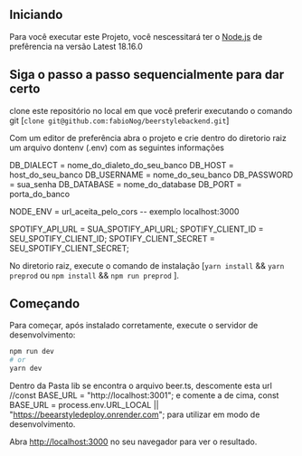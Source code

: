 
## Iniciando 
Para você executar este Projeto, você nescessitará ter o [Node.js](https://nodejs.org/en) de prefêrencia na versão Latest 18.16.0

## Siga o passo a passo sequencialmente para dar certo 

clone este repositório no local em que você preferir executando o comando git [`clone git@github.com:fabioNog/beerstylebackend.git`]

Com um editor de preferência abra o projeto e crie dentro do diretorio raiz um arquivo dontenv (.env) com as seguintes informações 

DB_DIALECT = nome_do_dialeto_do_seu_banco
DB_HOST = host_do_seu_banco
DB_USERNAME = nome_do_seu_banco
DB_PASSWORD = sua_senha
DB_DATABASE = nome_do_database
DB_PORT = porta_do_banco

NODE_ENV  = url_aceita_pelo_cors    -- exemplo localhost:3000

SPOTIFY_API_URL = SUA_SPOTIFY_API_URL;
SPOTIFY_CLIENT_ID = SEU_SPOTIFY_CLIENT_ID;
SPOTIFY_CLIENT_SECRET = SEU_SPOTIFY_CLIENT_SECRET;

No diretorio raiz, execute o comando de instalação [`yarn install` && `yarn preprod` ou `npm install` && `npm run preprod`  ].

## Começando

Para começar, após instalado corretamente, execute o servidor de desenvolvimento:

```bash
npm run dev
# or
yarn dev
```
Dentro da Pasta lib se encontra o arquivo beer.ts, descomente esta url //const BASE_URL = "http://localhost:3001"; e comente a de cima, const BASE_URL = process.env.URL_LOCAL || "https://beearstyledeploy.onrender.com"; para utilizar em modo de desenvolvimento.

Abra [http://localhost:3000](http://localhost:3000) no seu navegador para ver o resultado.




